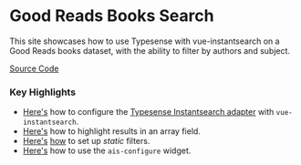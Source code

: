 # Good Reads Books Search

This site showcases how to use Typesense with vue-instantsearch on a Good Reads books dataset, with the ability to filter by authors and subject.

[Source Code](https://github.com/typesense/typesense-vue-instantsearch-demo)

### Key Highlights

- [Here's](https://github.com/typesense/typesense-vue-instantsearch-demo/blob/c4d24006016ca61540a535e5a37dff6fa2a611aa/src/App.vue#L79-L108) how to configure the [Typesense Instantsearch adapter](https://github.com/typesense/typesense-instantsearch-adapter) with `vue-instantsearch`.
- [Here's](https://github.com/typesense/typesense-vue-instantsearch-demo/blob/c4d24006016ca61540a535e5a37dff6fa2a611aa/src/App.vue#L48-L58) how to highlight results in an array field.
- [Here's](https://github.com/typesense/typesense-vue-instantsearch-demo/blob/0b30a5b62fc938196c24658c1ea8727621d750de/src/App.vue#L112-L121) [how](https://github.com/typesense/typesense-vue-instantsearch-demo/blob/0b30a5b62fc938196c24658c1ea8727621d750de/src/App.vue#L21) to set up *static* filters.
- [Here's](https://github.com/typesense/typesense-vue-instantsearch-demo/blob/0b30a5b62fc938196c24658c1ea8727621d750de/src/App.vue#L23) how to use the `ais-configure` widget.
